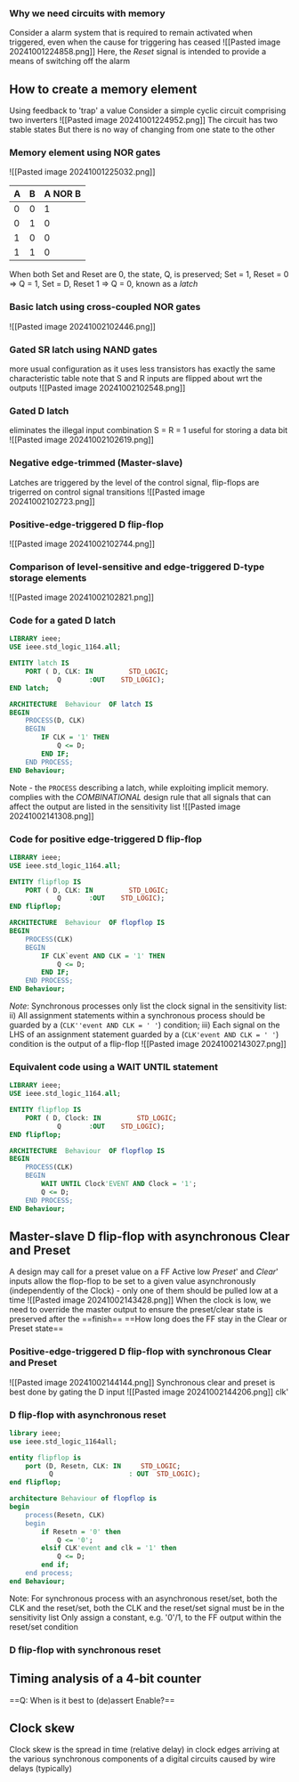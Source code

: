 
### Why we need circuits with memory
Consider a alarm system that is required to remain activated when triggered, even when the cause for triggering has ceased
![[Pasted image 20241001224858.png]]
Here, the *Reset* signal is intended to provide a means of switching off the alarm

## How to create a memory element
Using feedback to 'trap' a value
Consider a simple cyclic circuit comprising two inverters
![[Pasted image 20241001224952.png]]
The circuit has two stable states
But there is no way of changing from one state to the other

### Memory element using NOR gates
![[Pasted image 20241001225032.png]]

| A   | B   | A NOR B |
| --- | --- | ------- |
| 0   | 0   | 1       |
| 0   | 1   | 0       |
| 1   | 0   | 0       |
| 1   | 1   | 0       |
When both Set and Reset are 0, the state, Q, is preserved; Set = 1, Reset = 0 => Q = 1, Set = D, Reset 1 => Q  = 0, known as a *latch*

### Basic latch using cross-coupled NOR gates
![[Pasted image 20241002102446.png]]


### Gated SR latch using NAND gates
more usual configuration as it uses less transistors
	has exactly the same characteristic table
	note that S and R inputs are flipped about wrt the outputs
![[Pasted image 20241002102548.png]]

### Gated D latch
eliminates the illegal input combination S = R = 1
useful for storing a data bit
![[Pasted image 20241002102619.png]]

### Negative edge-trimmed (Master-slave)
Latches are triggered by the level of the control signal, flip-flops are trigerred on control signal transitions
![[Pasted image 20241002102723.png]]

### Positive-edge-triggered D flip-flop
![[Pasted image 20241002102744.png]]

### Comparison of level-sensitive and edge-triggered D-type storage elements
![[Pasted image 20241002102821.png]]

### Code for a gated D latch
```vhdl
LIBRARY ieee;
USE ieee.std_logic_1164.all;

ENTITY latch IS
	PORT ( D, CLK: IN         STD_LOGIC;         
			Q       :OUT    STD_LOGIC);
END latch;

ARCHITECTURE  Behaviour  OF latch IS
BEGIN
	PROCESS(D, CLK)
	BEGIN
		IF CLK = '1' THEN
			Q <= D;
		END IF;
	END PROCESS;
END Behaviour;
```

Note - the `PROCESS` describing a latch, while exploiting implicit memory. complies with the *COMBINATIONAL* design rule that all signals that can affect the output are listed in the sensitivity list
![[Pasted image 20241002141308.png]]

### Code for positive edge-triggered D flip-flop
```vhdl
LIBRARY ieee;
USE ieee.std_logic_1164.all;

ENTITY flipflop IS
	PORT ( D, CLK: IN         STD_LOGIC;         
			Q       :OUT    STD_LOGIC);
END flipflop;

ARCHITECTURE  Behaviour  OF flopflop IS
BEGIN
	PROCESS(CLK)
	BEGIN
		IF CLK`event AND CLK = '1' THEN
			Q <= D;
		END IF;
	END PROCESS;
END Behaviour;
```
*Note*: Synchronous processes only list the clock signal in the sensitivity list:
ii) All assignment statements within a synchronous process should be guarded by a (`CLK''event AND CLK = ' '`) condition;
iii) Each signal on the LHS of an assignment statement guarded by a (`CLK'event AND CLK = ' '`) condition is the output of a flip-flop
![[Pasted image 20241002143027.png]]

### Equivalent code using a WAIT UNTIL statement
```vhdl
LIBRARY ieee;
USE ieee.std_logic_1164.all;

ENTITY flipflop IS
	PORT ( D, Clock: IN         STD_LOGIC;         
			Q       :OUT    STD_LOGIC);
END flipflop;

ARCHITECTURE  Behaviour  OF flopflop IS
BEGIN
	PROCESS(CLK)
	BEGIN
		WAIT UNTIL Clock'EVENT AND Clock = '1';
		Q <= D;
	END PROCESS;
END Behaviour;
```

## Master-slave D flip-flop with asynchronous Clear and Preset
A design may call for a preset value on a FF
Active low *Preset*' and *Clear*' inputs allow the flop-flop to be set to a given value asynchronously (independently of the Clock) - only one of them should be pulled low at a time
![[Pasted image 20241002143428.png]]
When the clock is low, we need to override the master output to ensure the preset/clear state is preserved after the ==finish==
==How long does the FF stay in the Clear or Preset state==

### Positive-edge-triggered D flip-flop with synchronous Clear and Preset
![[Pasted image 20241002144144.png]]
Synchronous clear and preset is best done by gating the D input
![[Pasted image 20241002144206.png]]
 clk'
### D flip-flop with asynchronous reset
```vhdl
library ieee;
use ieee.std_logic_1164all;

entity flipflop is 
	port (D, Resetn, CLK: IN     STD_LOGIC;
		  Q                   : OUT  STD_LOGIC);
end flipflop;

architecture Behaviour of flopflop is
begin
	process(Resetn, CLK)
	begin
		if Resetn = '0' then
			Q <= '0';
		elsif CLK'event and clk = '1' then
			Q <= D;
		end if;
	end process;
end Behaviour;
```

Note: For synchronous process with an asynchronous reset/set, both the CLK and the reset/set, both the CLK and the reset/set signal must be in the sensitivity list
Only assign a constant, e.g. '0'/1, to the FF output within the reset/set condition

### D flip-flop with synchronous reset




## Timing analysis of a 4-bit counter

==Q: When is it best to (de)assert Enable?==


## Clock skew
Clock skew is the spread in time (relative delay) in clock edges arriving at the various synchronous components of a digital circuits
caused by wire delays (typically)
